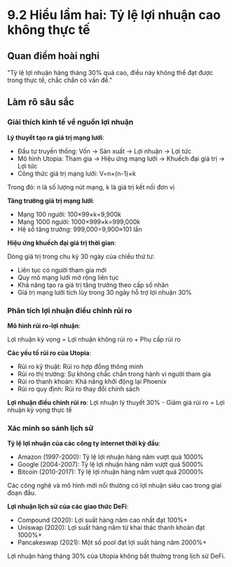 # 9.2 Hiểu lầm hai: Tỷ lệ lợi nhuận cao không thực tế

## Quan điểm hoài nghi

"Tỷ lệ lợi nhuận hàng tháng 30% quá cao, điều này không thể đạt được trong thực tế, chắc chắn có vấn đề."

## Làm rõ sâu sắc

### Giải thích kinh tế về nguồn lợi nhuận

**Lý thuyết tạo ra giá trị mạng lưới**:

- Đầu tư truyền thống: Vốn → Sản xuất → Lợi nhuận → Lợi tức
- Mô hình Utopia: Tham gia → Hiệu ứng mạng lưới → Khuếch đại giá trị → Lợi tức
- Công thức giá trị mạng lưới: V=n×(n-1)×k

Trong đó: n là số lượng nút mạng, k là giá trị kết nối đơn vị

**Tăng trưởng giá trị mạng lưới**:

- Mạng 100 người: 100×99×k=9,900k
- Mạng 1000 người: 1000×999×k=999,000k
- Hệ số tăng trưởng: 999,000÷9,900≈101 lần

**Hiệu ứng khuếch đại giá trị thời gian**:

Dòng giá trị trong chu kỳ 30 ngày của chiều thứ tư:

- Liên tục có người tham gia mới
- Quy mô mạng lưới mở rộng liên tục
- Khả năng tạo ra giá trị tăng trưởng theo cấp số nhân
- Giá trị mạng lưới tích lũy trong 30 ngày hỗ trợ lợi nhuận 30%

### Phân tích lợi nhuận điều chỉnh rủi ro

**Mô hình rủi ro-lợi nhuận**:

Lợi nhuận kỳ vọng = Lợi nhuận không rủi ro + Phụ cấp rủi ro

**Các yếu tố rủi ro của Utopia**:

- Rủi ro kỹ thuật: Rủi ro hợp đồng thông minh
- Rủi ro thị trường: Sự không chắc chắn trong hành vi người tham gia
- Rủi ro thanh khoản: Khả năng khởi động lại Phoenix
- Rủi ro quy định: Rủi ro thay đổi chính sách

**Lợi nhuận điều chỉnh rủi ro**: Lợi nhuận lý thuyết 30% - Giảm giá rủi ro = Lợi nhuận kỳ vọng thực tế

### Xác minh so sánh lịch sử

**Tỷ lệ lợi nhuận của các công ty internet thời kỳ đầu**:

- Amazon (1997-2000): Tỷ lệ lợi nhuận hàng năm vượt quá 1000%
- Google (2004-2007): Tỷ lệ lợi nhuận hàng năm vượt quá 5000%
- Bitcoin (2010-2017): Tỷ lệ lợi nhuận hàng năm vượt quá 20000%

Các công nghệ và mô hình mới nổi thường có lợi nhuận siêu cao trong giai đoạn đầu.

**Lợi nhuận lịch sử của các giao thức DeFi**:

- Compound (2020): Lợi suất hàng năm cao nhất đạt 100%+
- Uniswap (2020): Lợi suất hàng năm từ khai thác thanh khoản đạt 1000%+
- Pancakeswap (2021): Một số pool đạt lợi suất hàng năm 2000%+

Lợi nhuận hàng tháng 30% của Utopia không bất thường trong lịch sử DeFi.